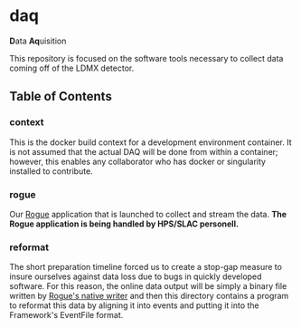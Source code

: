 # daq
**D**ata **Aq**uisition

This repository is focused on the software tools necessary to collect data coming off of the LDMX detector.

## Table of Contents

### context
This is the docker build context for a development environment container.
It is not assumed that the actual DAQ will be done from within a container; however,
this enables any collaborator who has docker or singularity installed to contribute.

### rogue
Our [Rogue](https://slaclab.github.io/rogue/interfaces/index.html) application that is launched to collect and stream the data.
**The Rogue application is being handled by HPS/SLAC personell.**

### reformat
The short preparation timeline forced us to create a stop-gap measure to insure ourselves against data loss due to bugs in quickly developed software.
For this reason, the online data output will be simply a binary file written by [Rogue's native writer](https://slaclab.github.io/rogue/utilities/fileio/writing.html) and 
then this directory contains a program to reformat this data by aligning it into events and putting it into the Framework's EventFile format.
